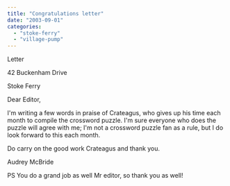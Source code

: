 ```yaml
---
title: "Congratulations letter"
date: "2003-09-01"
categories: 
  - "stoke-ferry"
  - "village-pump"
---
```


Letter

42 Buckenham Drive

Stoke Ferry

Dear Editor,

I'm writing a few words in praise of Crateagus, who gives up his time each month to compile the crossword puzzle. I'm sure everyone who does the puzzle will agree with me; I'm not a crossword puzzle fan as a rule, but I do look forward to this each month.

Do carry on the good work Crateagus and thank you.

Audrey McBride

PS You do a grand job as well Mr editor, so thank you as well!
